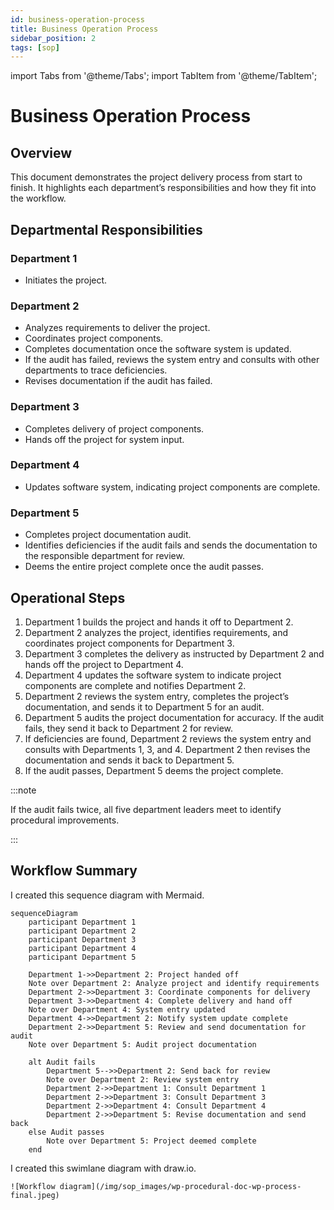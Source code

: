 ```yaml
---
id: business-operation-process
title: Business Operation Process
sidebar_position: 2
tags: [sop]
---
```


import Tabs from '@theme/Tabs';
import TabItem from '@theme/TabItem';

# Business Operation Process

## **Overview**

This document demonstrates the project delivery process from start to finish. It highlights each department’s responsibilities and how they fit into the workflow.

## **Departmental Responsibilities**

### Department 1
- Initiates the project.

### Department 2
- Analyzes requirements to deliver the project.
- Coordinates project components.
- Completes documentation once the software system is updated.
- If the audit has failed, reviews the system entry and consults with other departments to trace deficiencies.
- Revises documentation if the audit has failed.

### Department 3
- Completes delivery of project components.
- Hands off the project for system input.

### Department 4
- Updates software system, indicating project components are complete.

### Department 5
- Completes project documentation audit.
- Identifies deficiencies if the audit fails and sends the documentation to the responsible department for review.
- Deems the entire project complete once the audit passes.
  
## **Operational Steps**

  1. Department 1 builds the project and hands it off to Department 2.
  2. Department 2 analyzes the project, identifies requirements, and coordinates project components for Department 3.
  3. Department 3 completes the delivery as instructed by Department 2 and hands off the project to Department 4.
  4. Department 4 updates the software system to indicate project components are complete and notifies Department 2.
  5. Department 2 reviews the system entry, completes the project’s documentation, and sends it to Department 5 for an audit.
  6. Department 5 audits the project documentation for accuracy. If the audit fails, they send it back to Department 2 for review.
  7. If deficiencies are found, Department 2 reviews the system entry and consults with Departments 1, 3, and 4. Department 2 then revises the documentation and sends it back to Department 5.
  8. If the audit passes, Department 5 deems the project complete.

:::note

If the audit fails twice, all five department leaders meet to
identify procedural improvements.

:::

## **Workflow Summary**

<Tabs>
  <TabItem value="mermaid-diadram" label="Mermaid Diagram" default>
    I created this sequence diagram with Mermaid.

```mermaid
sequenceDiagram
    participant Department 1
    participant Department 2
    participant Department 3
    participant Department 4
    participant Department 5
    
    Department 1->>Department 2: Project handed off
    Note over Department 2: Analyze project and identify requirements
    Department 2->>Department 3: Coordinate components for delivery
    Department 3->>Department 4: Complete delivery and hand off
    Note over Department 4: System entry updated
    Department 4->>Department 2: Notify system update complete
    Department 2->>Department 5: Review and send documentation for audit
    Note over Department 5: Audit project documentation
    
    alt Audit fails
        Department 5-->>Department 2: Send back for review
        Note over Department 2: Review system entry
        Department 2->>Department 1: Consult Department 1
        Department 2->>Department 3: Consult Department 3
        Department 2->>Department 4: Consult Department 4
        Department 2->>Department 5: Revise documentation and send back
    else Audit passes
        Note over Department 5: Project deemed complete
    end
```
  </TabItem>
  <TabItem value="swimlane-diagram" label="Swimlane Diagram">
    I created this swimlane diagram with draw.io.

    ![Workflow diagram](/img/sop_images/wp-procedural-doc-wp-process-final.jpeg)
  </TabItem>
</Tabs>
